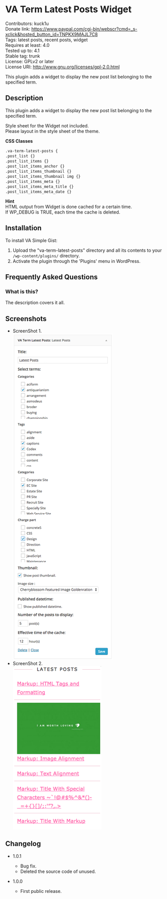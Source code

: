VA Term Latest Posts Widget
==============================
Contributors: kuck1u  
Donate link: https://www.paypal.com/cgi-bin/webscr?cmd=_s-xclick&hosted_button_id=TNPKX9MAJL7C8  
Tags: latest posts, recent posts, widget  
Requires at least: 4.0  
Tested up to: 4.1  
Stable tag: trunk  
License: GPLv2 or later  
License URI: http://www.gnu.org/licenses/gpl-2.0.html  

This plugin adds a widget to display the new post list belonging to the specified term.

## Description

This plugin adds a widget to display the new post list belonging to the specified term.

Style sheet for the Widget not included.  
Please layout in the style sheet of the theme.

**CSS Classes**  
```
.va-term-latest-posts {
.post_list {}
.post_list_items {}
.post_list_items_anchor {}
.post_list_items_thumbnail {}
.post_list_items_thumbnail img {}
.post_list_items_meta {}
.post_list_items_meta_title {}
.post_list_items_meta_date {}
```

**Hint**  
HTML output from Widget is done cached for a certain time.  
If WP_DEBUG is TRUE, each time the cache is deleted.

## Installation

To install VA Simple Gist:

1. Upload the "va-term-latest-posts" directory and all its contents to your `/wp-content/plugins/` directory.
2. Activate the plugin through the 'Plugins' menu in WordPress.

## Frequently Asked Questions

### What is this?

The description covers it all.

## Screenshots

* ScreenShot 1.  
![ScreenShot](./screenshot-1.png)
* ScreenShot 2.  
![ScreenShot](./screenshot-2.png)

## Changelog

* 1.0.1
    * Bug fix.
    * Deleted the source code of unused.

* 1.0.0
    * First public release.
